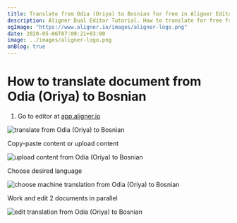 ```yaml
---
title: Translate from Odia (Oriya) to Bosnian for free in Aligner Editor
description: Aligner Dual Editor Tutorial. How to translate for free from Odia (Oriya) to Bosnian. Aligner is multilingual document management platform. 
ogImage: "https://www.aligner.io/images/aligner-logo.png"
date: 2020-05-06T07:09:21+03:00
image: ../images/aligner-logo.png
onBlog: true
---
```


# How to translate document from Odia (Oriya) to Bosnian

1. Go to editor at [app.aligner.io](https://app.aligner.io "Aligner App web page")

![translate from Odia (Oriya) to Bosnian](../aligner-blank-editor.png "translate from Odia (Oriya) to Bosnian")

Copy-paste content or upload content

![upload content from Odia (Oriya) to Bosnian](../aligner-uploaded-document.png "upload content from Odia (Oriya) to Bosnian")

Choose desired language

![choose machine translation from Odia (Oriya) to Bosnian](../aligner-language-dropdown.png "choose machine translation from Odia (Oriya) to Bosnian")

Work and edit 2 documents in parallel

![edit translation from Odia (Oriya) to Bosnian](../aligner-double-sitded-editor.png "edit translation from Odia (Oriya) to Bosnian")

